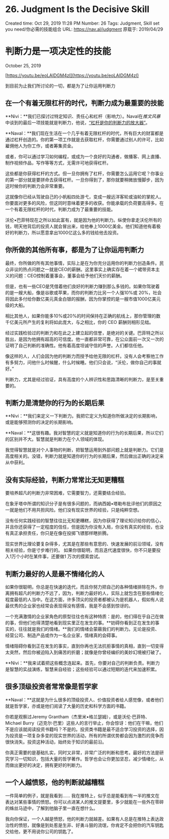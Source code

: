 # 26. Judgment Is the Decisive Skill

Created time: Oct 29, 2019 11:28 PM
Number: 26
Tags: Judgment, Skill set you need/你必需的技能组合
URL: https://nav.al/judgment
原载于: 2019/04/29

# **判断力是一项决定性的技能**

October 25, 2019

[https://youtu.be/eoLAIDGM4zI](https://youtu.be/eoLAIDGM4zI)

到目前为止我们所讨论的一切，都是为了让你运用判断力

## **在一个有着无限杠杆的时代，判断力成为最重要的技能**

**Nivi：**我们已探讨过特定知识、责任心和杠杆（影响力）。Naval在*推文风暴*中谈到的最后一项技能就是判断力，他说，[“杠杆是你的判断力的放大器”](https://twitter.com/naval/status/1002107570692112384)。

**Naval：**我们现在生活在一个几乎有着无限杠杆的时代，所有巨大的财富都是通过杠杆创造的。你的第一项工作就是去获取杠杆，你需要通过别人的许可，比如雇佣他人为你工作，或者筹集资金。

或者，你可以通过学习如何编程，或成为一个良好的沟通者，做播客、网上直播、制作视频作品，写作等等方式，无需许可地获得杠杆。

这些都是你获得杠杆的方式。但一旦你拥有了杠杆，你需要怎么运用它呢？你事业的第一部分就是要拼命去获得杠杆。一旦你得到了，那你就要稍微放慢脚步，因为这时候你的判断力会非常重要。

这就像你已经从驾驶自己的小帆船四处游弋，变成一艘远洋客轮或油轮的掌舵人。你要面对更多的风险，但这同时意味着更多的收获。你能承载的负荷要高得多。在一个有着无限杠杆的时代，判断力成为了最重要的技能。

沃伦•巴菲特现在之所以如此富有，就是因为他的判断力。纵使你拿走沃伦所有的钱，明天他背后的投资人就会冒出来，给他奉上1000亿美金。他们知道他有着极好的判断力，所以愿意拿出1000亿这么多的钱给他去投资。

## **你所做的其他所有事，都是为了让你运用判断力**

最终，你所做的所有其他事情，实际上是在为你充分运用你的判断力创造条件。民众非议的热点问题之一就是CEO的薪酬。这里事实上确实存在着一个裙带资本主义的问题：CEO控制着董事会，董事会给予他们天价的薪酬。

但是，也有一些CEO是凭借着他们良好的判断力赚到那么多钱的。如果你驾驶着的是一艘大船，像是谷歌或苹果，而你的判断力比另一个人强10%或 20%，社会将因此多付给你数亿美元真金白银的报酬，因为你掌控的是一艘市值1000亿美元级的大船。

相比其他人，如果你能多10%或20%的时间保持在正确的航线上，那你管理的数千亿美元所产生的复利将如此庞大，与之相比，你的 CEO 薪酬则相形见绌。

经过实践检验过的判断力和在此之上建立起的信誉，是绝对的关键。巴菲特之所以胜出，是因为他拥有超高的可信度。他一直都非常可靠，在公众面前一次又一次的证明了自己判断的准确性。他有着高度坦诚守信的声誉。人们都信任他。

像这样的人，人们会因为他的判断力而授予给他无限的杠杆。没有人会考察他工作有多努力，问他什么时候醒，什么时候睡。他们只会说，“沃伦，做你自己的事就好。”

判断力，尤其是经过验证，具有高度的个人辨识性和思路清晰的判断力，是至关重要的。

## **判断力是清楚你的行为的长期后果**

**Nivi：**我们来定义一下判断力。我把它定义为知道你所做决定的长期影响，或是能够预测你的决定的长期影响。

**Naval：**这很有趣。我对智慧的定义就是知道你的行为的长期后果，所以它们的区别并不大。智慧就是判断力在个人领域的体现。

我觉得智慧就是对个人事物的判断，把智慧运用到外部问题上就是判断力。它们是高度相关的。没错，判断力就是知道你的行为的长期后果，然后做出正确的决定来从中获利。

## **没有实际经验，判断力常常比无知更糟糕**

要培养超凡的判断力非常困难，它需要智力，还需要结合经验。

在象牙塔中所谓的知识分子是有很多问题的，而纳西姆•塔勒布批评他们的原因之一就是他们不用共担风险。他们没有现实世界的经验，只是纯粹空想。

没有任何实践经验的智慧往往比无知更糟糕，因为你获得了理论知识给你的信心，并且你还获得了一定程度的信任，但是因为你没有入局，你没有真实的经验，也没有真正承担责任，你只是在像在投掷飞镖那样瞎折腾。

现实世界比理论要复杂得多，尤其是在那些有意思的、快速发展的前沿领域，没有相关经验，你是寸步难行的。 如果你很聪明，而且迭代速度很快，你不只是要投入1万个小时在某件事，还要做1 万次的摸索尝试。

## **判断力最好的人是最不情绪化的人**

如果你很聪明，你总是在快速的迭代，而且你努力把自己的各种情绪排除在外，你离拥有超凡的判断力不远了，因为，判断力最好的人，实际上就包含在那些情绪化程度最低的人当中。在这方面，许多顶尖的投资者都被认为是机器人，假如有人说最优秀的企业家也经常会表现得没有感情，我是不会感到惊讶的。

一个充满激情的企业家角色的原型往往也有这种特质：是的，他们得在乎自己在做的事，但他们也得清楚地看到现实里正在发生的事。**妨碍你看到正在发生的事实的，往往就是我们的情绪。**我们的情绪会蒙蔽我们的判断力。无论是投资、经营公司、制造产品或作为一名企业家，情绪真的会碍事。

情绪阻碍你看到正在发生的事实，直到你再也无法抗拒事情的真相，直到一切变得太突然，然后你被迫陷入到痛苦的折磨；就像是你曾经编织的美妙幻境被打破了。

**Nivi：**我来试着把这些概念连起来。首先，你要对自己的判断负责。判断力是智慧的实战演练，智慧来自经验；这些经验可以通过短期的迭代来加速积累。

## **很多顶级投资者常常像是哲学家**

**Naval：**这就是为什么很多的顶级投资人、价值投资者给人感觉像，或者他们就是哲学家，亦或是他们阅读了大量的历史和科学方面的书籍。

你若是观察过Jeremy Grantham（杰里米•格兰瑟姆），或是沃伦·巴菲特、Michael Burry（迈克尔·巴里）这些人的言行举止，你会惊讶：他们在干嘛，他们不是应该就阅读投资书籍吗？不是的。投资类书籍是最不适合学习投资的选择，因为投资是一项复杂多变的现实世界的活动，所有的所谓优势都会因为激烈的竞争而很快消失。投资这种活动，始终处于知识的最前沿。

你真正需要的是基础扎实，同时又非常，非常广泛的判断和思考。最好的方法是研究学习一切知识，包括大量的哲学著作。哲学也会让你更加坚忍，减少情绪化，从而做出更好的决定，拥有更好的判断力。

## **一个人越愤怒，他的判断就越糟糕**

一件简单的例子，就是我看到…… 我在推特上，似乎总是能看到有一半的推文在表达对某些事情的愤怒。你可以点进某人的推文提要里，多少就能在一些外在零碎的蛛丝马迹中，了解到他脑子里一直在想什么。

我向你保证，一个人越是愤怒，他的判断力就越差。如果有人总是在推特上表达政治性的愤怒，就像是到处惹是生非、好勇斗狠的流氓，你肯定不会把你的汽车钥匙交给他，更不用说你公司的钥匙了。